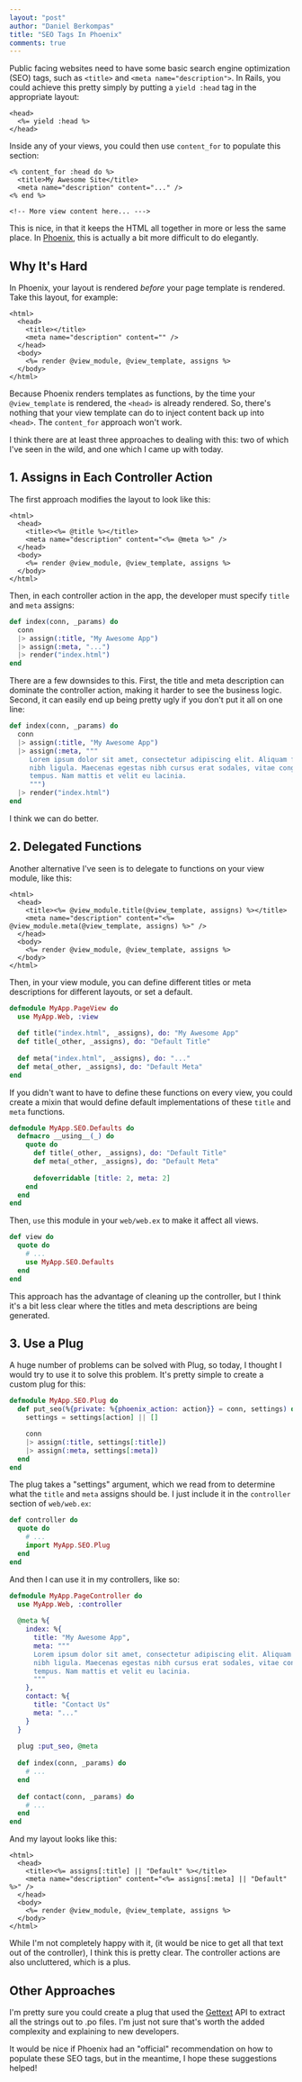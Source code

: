 ```yaml
---
layout: "post"
author: "Daniel Berkompas"
title: "SEO Tags In Phoenix"
comments: true
---
```


Public facing websites need to have some basic search engine optimization (SEO) tags, such as `<title>` and `<meta name="description">`. In Rails, you could achieve this pretty simply by putting a `yield :head` tag in the appropriate layout:

```erb
<head>
  <%= yield :head %>
</head>
```

Inside any of your views, you could then use `content_for` to populate this section:

```erb
<% content_for :head do %>
  <title>My Awesome Site</title>
  <meta name="description" content="..." />
<% end %>

<!-- More view content here... --->
```

This is nice, in that it keeps the HTML all together in more or less the same place. In [Phoenix][phoenix], this is actually a bit more difficult to do elegantly.

## Why It's Hard

In Phoenix, your layout is rendered _before_ your page template is rendered. Take this layout, for example:

```erb
<html>
  <head>
    <title></title>
    <meta name="description" content="" />
  </head>
  <body>
    <%= render @view_module, @view_template, assigns %>
  </body>
</html>
```

Because Phoenix renders templates as functions, by the time your `@view_template` is rendered, the `<head>` is already rendered. So, there's nothing that your view template can do to inject content back up into `<head>`. The `content_for` approach won't work.

I think there are at least three approaches to dealing with this: two of which I've seen in the wild, and one which I came up with today.

## 1. Assigns in Each Controller Action

The first approach modifies the layout to look like this:

```erb
<html>
  <head>
    <title><%= @title %></title>
    <meta name="description" content="<%= @meta %>" />
  </head>
  <body>
    <%= render @view_module, @view_template, assigns %>
  </body>
</html>
```

Then, in each controller action in the app, the developer must specify `title` and `meta` assigns:

```elixir
def index(conn, _params) do
  conn
  |> assign(:title, "My Awesome App")
  |> assign(:meta, "...")
  |> render("index.html")
end
```

There are a few downsides to this. First, the title and meta description can dominate the controller action, making it harder to see the business logic. Second, it can easily end up being pretty ugly if you don't put it all on one line:

```elixir
def index(conn, _params) do
  conn
  |> assign(:title, "My Awesome App")
  |> assign(:meta, """
     Lorem ipsum dolor sit amet, consectetur adipiscing elit. Aliquam feugiat 
     nibh ligula. Maecenas egestas nibh cursus erat sodales, vitae congue nisi
     tempus. Nam mattis et velit eu lacinia.
     """)
  |> render("index.html")
end
```

I think we can do better.

## 2. Delegated Functions

Another alternative I've seen is to delegate to functions on your view module, like this:

```erb
<html>
  <head>
    <title><%= @view_module.title(@view_template, assigns) %></title>
    <meta name="description" content="<%= @view_module.meta(@view_template, assigns) %>" />
  </head>
  <body>
    <%= render @view_module, @view_template, assigns %>
  </body>
</html>
```

Then, in your view module, you can define different titles or meta descriptions for different layouts, or set a default.

```elixir
defmodule MyApp.PageView do
  use MyApp.Web, :view
  
  def title("index.html", _assigns), do: "My Awesome App"
  def title(_other, _assigns), do: "Default Title"
  
  def meta("index.html", _assigns), do: "..."
  def meta(_other, _assigns), do: "Default Meta"
end
```

If you didn't want to have to define these functions on every view, you could create a mixin that would define default implementations of these `title` and `meta` functions.

```elixir
defmodule MyApp.SEO.Defaults do
  defmacro __using__(_) do
    quote do
      def title(_other, _assigns), do: "Default Title"
      def meta(_other, _assigns), do: "Default Meta"
      
      defoverridable [title: 2, meta: 2]
    end
  end
end
```

Then, `use` this module in your `web/web.ex` to make it affect all views.

```elixir
def view do
  quote do
    # ...
    use MyApp.SEO.Defaults
  end
end
```

This approach has the advantage of cleaning up the controller, but I think it's a bit less clear where the titles and meta descriptions are being generated.

## 3. Use a Plug

A huge number of problems can be solved with Plug, so today, I thought I would try to use it to solve this problem. It's pretty simple to create a custom plug for this:

```elixir
defmodule MyApp.SEO.Plug do
  def put_seo(%{private: %{phoenix_action: action}} = conn, settings) do
    settings = settings[action] || []

    conn
    |> assign(:title, settings[:title])
    |> assign(:meta, settings[:meta])
  end
end
```

The plug takes a "settings" argument, which we read from to determine what the `title` and `meta` assigns should be. I just include it in the `controller` section of `web/web.ex`:

```elixir
def controller do
  quote do
    # ...
    import MyApp.SEO.Plug
  end
end
```

And then I can use it in my controllers, like so:

```elixir
defmodule MyApp.PageController do
  use MyApp.Web, :controller
  
  @meta %{
    index: %{
      title: "My Awesome App",
      meta: """
      Lorem ipsum dolor sit amet, consectetur adipiscing elit. Aliquam feugiat 
      nibh ligula. Maecenas egestas nibh cursus erat sodales, vitae congue nisi
      tempus. Nam mattis et velit eu lacinia.
      """
    },
    contact: %{
      title: "Contact Us"
      meta: "..."
    }
  }
  
  plug :put_seo, @meta
  
  def index(conn, _params) do
    # ...
  end
  
  def contact(conn, _params) do
    # ...
  end
end
```

And my layout looks like this:

```erb
<html>
  <head>
    <title><%= assigns[:title] || "Default" %></title>
    <meta name="description" content="<%= assigns[:meta] || "Default" %>" />
  </head>
  <body>
    <%= render @view_module, @view_template, assigns %>
  </body>
</html>
```

While I'm not completely happy with it, (it would be nice to get all that text out of the controller), I think this is pretty clear. The controller actions are also uncluttered, which is a plus.

## Other Approaches

I'm pretty sure you could create a plug that used the [Gettext][gettext] API to extract all the strings out to .po files. I'm just not sure that's worth the added complexity and explaining to new developers.

It would be nice if Phoenix had an "official" recommendation on how to populate these SEO tags, but in the meantime, I hope these suggestions helped!

[phoenix]: https://phoenixframework.org
[gettext]: http://hexdocs.pm/gettext/Gettext.html
